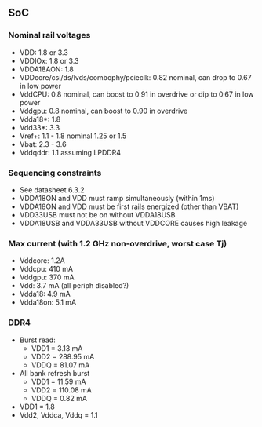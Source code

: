 ## SoC

### Nominal rail voltages
* VDD: 1.8 or 3.3
* VDDIOx: 1.8 or 3.3
* VDDA18AON: 1.8
* VDDcore/csi/ds/lvds/combophy/pcieclk: 0.82 nominal, can drop to 0.67 in low power
* VddCPU: 0.8 nominal, can boost to 0.91 in overdrive or dip to 0.67 in low power
* Vddgpu: 0.8 nominal, can boost to 0.90 in overdrive
* Vdda18*: 1.8
* Vdd33*: 3.3
* Vref+: 1.1 - 1.8 nominal 1.25 or 1.5
* Vbat: 2.3 - 3.6
* Vddqddr: 1.1 assuming LPDDR4
### Sequencing constraints
* See datasheet 6.3.2
* VDDA18ON and VDD must ramp simultaneously (within 1ms)
* VDDA18ON and VDD must be first rails energized (other than VBAT)
* VDD33USB must not be on without VDDA18USB
* VDDA18USB and VDDA33USB without VDDCORE causes high leakage
### Max current (with 1.2 GHz non-overdrive, worst case Tj)
* Vddcore: 1.2A
* Vddcpu: 410 mA
* Vddgpu: 370 mA
* Vdd: 3.7 mA (all periph disabled?)
* Vdda18: 4.9 mA
* Vdda18on: 5.1 mA
### DDR4
* Burst read:
	* VDD1 = 3.13 mA
	* VDD2 = 288.95 mA
	* VDDQ = 81.07 mA
* All bank refresh burst
	* VDD1 = 11.59 mA
	* VDD2 = 110.08 mA
	* VDDQ = 0.82 mA
* VDD1 = 1.8
* Vdd2, Vddca, Vddq = 1.1